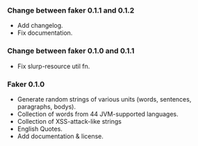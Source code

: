 ### Change between faker 0.1.1 and 0.1.2
* Add changelog.
* Fix documentation.

### Change between faker 0.1.0 and 0.1.1
* Fix slurp-resource util fn.

### Faker 0.1.0
* Generate random strings of various units (words, sentences, paragraphs, bodys).
* Collection of words from 44 JVM-supported languages.
* Collection of XSS-attack-like strings
* English Quotes.
* Add documentation & license.
